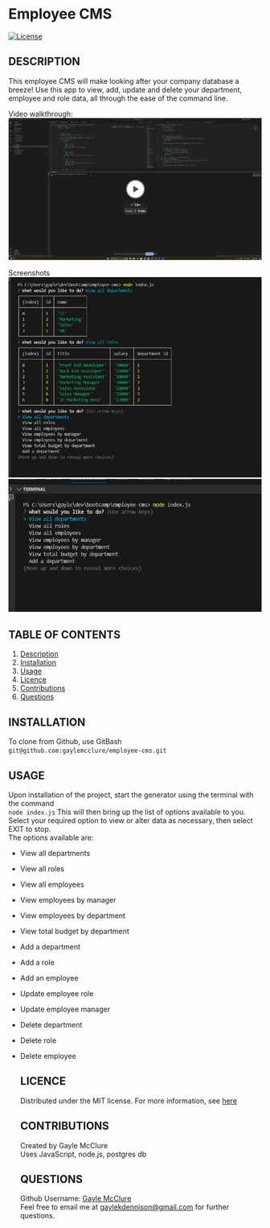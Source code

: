 # Employee CMS

  [![License](https://img.shields.io/badge/License-MIT-blue.svg)](https://opensource.org/licenses/MIT)
  
  ## DESCRIPTION
This employee CMS will make looking after your company database a breeze! Use this app to view, add, update and delete your department, employee and role data, all through the ease of the command line. 

Video walkthrough:
[![alt text](assets/video-sg.png)](https://www.loom.com/share/815f5b18f4054659b28f638f498c410f?sid=27fd26c7-48fd-4cab-94c2-dd76ec4b1ac7)

Screenshots
![screenshot](/assets/cms.png)
![screenshot](/Assets/cms-2.png)

  ## TABLE OF CONTENTS
  
  <ol>
  <li><a href="#description">Description</a></li>
  <li><a href="#installation">Installation</a></li>
  <li><a href="#usage">Usage</a></li>
  <li><a href="#licence">Licence</a> </li>
  <li><a href="#contributions">Contributions</a></li>
  <li><a href="#questions">Questions</a></li>
  </ol>
  
  ## INSTALLATION
To clone from Github, use GitBash   
```git@github.com:gaylemcclure/employee-cms.git```
  
  ## USAGE
  Upon installation of the project, start the generator using the terminal with the command   
  ```node index.js```
  This will then bring up the list of options available to you.   
  Select your required option to view or alter data as necessary, then select EXIT to stop.  
  The options available are: 
- View all departments
- View all roles
- View all employees
- View employees by manager
- View employees by department
- View total budget by department
- Add a department
- Add a role
- Add an employee
- Update employee role
- Update employee manager
- Delete department
- Delete role
- Delete employee

  
  ## LICENCE
  Distributed under the MIT license. For more information, see <a href=https://opensource.org/licenses/MIT>here</a>
  
  ## CONTRIBUTIONS
  Created by Gayle McClure   
  Uses JavaScript, node.js, postgres db
  
  
  ## QUESTIONS
  Github Username: <a href='https://github.com/gaylemcclure'>Gayle McClure</a>  
  Feel free to email me at gaylekdennison@gmail.com for further questions. 
